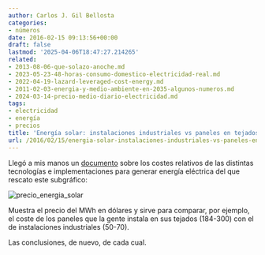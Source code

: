 ```yaml
---
author: Carlos J. Gil Bellosta
categories:
- números
date: 2016-02-15 09:13:56+00:00
draft: false
lastmod: '2025-04-06T18:47:27.214265'
related:
- 2013-08-06-que-solazo-anoche.md
- 2023-05-23-48-horas-consumo-domestico-electricidad-real.md
- 2022-04-19-lazard-leveraged-cost-energy.md
- 2011-02-03-energia-y-medio-ambiente-en-2035-algunos-numeros.md
- 2024-03-14-precio-medio-diario-electricidad.md
tags:
- electricidad
- energía
- precios
title: 'Energía solar: instalaciones industriales vs paneles en tejados'
url: /2016/02/15/energia-solar-instalaciones-industriales-vs-paneles-en-tejados/
---
```


Llegó a mis manos un [documento](https://www.lazard.com/media/2390/lazards-levelized-cost-of-energy-analysis-90.pdf) sobre los costes relativos de las distintas tecnologías e implementaciones para generar energía eléctrica del que rescato este subgráfico:

![precio_energia_solar](/wp-uploads/2016/02/precio_energia_solar.png#center)

Muestra el precio del MWh en dólares y sirve para comparar, por ejemplo, el coste de los paneles que la gente instala en sus tejados (184-300) con el de instalaciones industriales (50-70).

Las conclusiones, de nuevo, de cada cual.